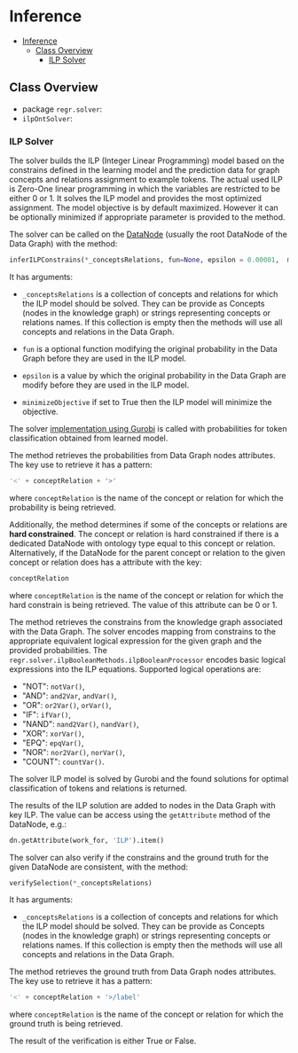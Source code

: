 # Inference

- [Inference](#inference)
  - [Class Overview](#class-overview)
    - [ILP Solver](#ilp-solver)

## Class Overview

- package `regr.solver`:
- `ilpOntSolver`:

### ILP Solver

The solver builds the ILP (Integer Linear Programming) model based on the constrains defined in the learning model and the prediction data for graph concepts and relations assignment to example tokens.
The actual used ILP is Zero-One linear programming in which the variables are restricted to be either 0 or 1.
It solves the ILP model and provides the most optimized assignment. The model objective is by default maximized. However it can be optionally minimized if appropriate parameter is provided to the method.

The solver can be called on the [DataNode](QUERY.md) (usually the root DataNode of the Data Graph) with the method:

```python
inferILPConstrains(*_conceptsRelations, fun=None, epsilon = 0.00001,  minimizeObjective = False)
```

It has arguments:

- `_conceptsRelations` is a collection of concepts and relations for which the ILP model should be solved.
They can be provide as Concepts (nodes in the knowledge graph) or strings representing concepts or relations names.
If this collection is empty then the methods will use all concepts and relations in the Data Graph.


- `fun` is a optional function modifying the original probability in the Data Graph before they are used in the ILP model.


- `epsilon` is a value by which  the original probability in the Data Graph are modify before they are used in the ILP model.


- `minimizeObjective` if set to True then the ILP model will minimize the objective.

The solver [implementation using Gurobi](/regr/solver/gurobiILPOntSolver.py) is called with probabilities for token classification obtained from learned model. 

The method retrieves the probabilities from Data Graph nodes attributes. The key use to retrieve it has a pattern:

```python
'<' + conceptRelation + '>'
```
where `conceptRelation` is the name of the concept or relation for which the probability is being retrieved.

Additionally, the method determines if some of the concepts or relations are **hard constrained**. 
The concept or relation is hard constrained if there is a dedicated DataNode with ontology type equal to this concept or relation.
Alternatively, if the DataNode for the parent concept or relation to the given concept or relation does has a attribute with the key:

```python
conceptRelation
```
where `conceptRelation` is the name of the concept or relation for which the hard constrain is being retrieved.
The value of this attribute can be 0 or 1.

The method retrieves the constrains from the knowledge graph associated with the Data Graph.
The solver encodes mapping from constrains to the appropriate equivalent logical expression for the given graph and the provided probabilities.
The `regr.solver.ilpBooleanMethods.ilpBooleanProcessor` encodes basic logical expressions into the ILP equations. Supported logical operations are:

- "NOT": `notVar()`,
- "AND": `and2Var`, `andVar()`,
- "OR": `or2Var()`, `orVar()`,
- "IF": `ifVar()`,
- "NAND": `nand2Var()`, `nandVar()`,
- "XOR": `xorVar()`,
- "EPQ": `epqVar()`,
- "NOR": `nor2Var()`, `norVar()`,
- "COUNT": `countVar()`.

The solver ILP model is solved by Gurobi and the found solutions for optimal classification of tokens and relations is returned.

The results of the ILP solution are added to nodes in the Data Graph with key ILP. The value can be access using the `getAttribute` method of the DataNode, e.g.:

```python
dn.getAttribute(work_for, 'ILP').item()
```

The solver can also verify if the constrains and the ground truth for the given DataNode are consistent, with the method:

```python
verifySelection(*_conceptsRelations)
```
It has arguments:

- `_conceptsRelations` is a collection of concepts and relations for which the ILP model should be solved.
They can be provide as Concepts (nodes in the knowledge graph) or strings representing concepts or relations names.
If this collection is empty then the methods will use all concepts and relations in the Data Graph.

The method retrieves the ground truth from Data Graph nodes attributes. The key use to retrieve it has a pattern:

```python
'<' + conceptRelation + '>/label'
```
where `conceptRelation` is the name of the concept or relation for which the ground truth is being retrieved.

The result of the verification is either True or False.


